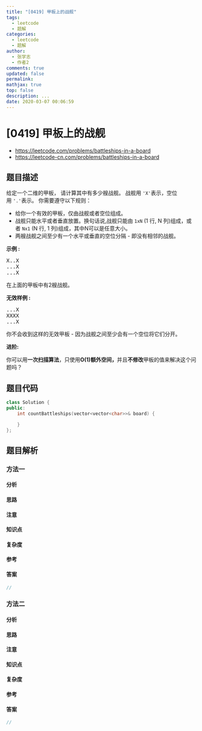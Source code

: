 ```yaml
---
title: "[0419] 甲板上的战舰"
tags:
  - leetcode
  - 题解
categories:
  - leetcode
  - 题解
author:
  - 张学志
  - 作者2
comments: true
updated: false
permalink:
mathjax: true
top: false
description: ...
date: 2020-03-07 00:06:59
---
```



# [0419] 甲板上的战舰
* https://leetcode.com/problems/battleships-in-a-board
* https://leetcode-cn.com/problems/battleships-in-a-board


## 题目描述

<p>给定一个二维的甲板， 请计算其中有多少艘战舰。&nbsp;战舰用&nbsp;<code>&#39;X&#39;</code>表示，空位用&nbsp;<code>&#39;.&#39;</code>表示。&nbsp;你需要遵守以下规则：</p>

<ul>
	<li>给你一个有效的甲板，仅由战舰或者空位组成。</li>
	<li>战舰只能水平或者垂直放置。换句话说,战舰只能由&nbsp;<code>1xN</code> (1 行, N 列)组成，或者&nbsp;<code>Nx1</code> (N 行, 1 列)组成，其中N可以是任意大小。</li>
	<li>两艘战舰之间至少有一个水平或垂直的空位分隔&nbsp;- 即没有相邻的战舰。</li>
</ul>

<p><strong>示例 :</strong></p>

<pre>
X..X
...X
...X
</pre>

<p>在上面的甲板中有2艘战舰。</p>

<p><strong>无效样例 :</strong></p>

<pre>
...X
XXXX
...X
</pre>

<p>你不会收到这样的无效甲板&nbsp;- 因为战舰之间至少会有一个空位将它们分开。</p>

<p><strong>进阶:</strong></p>

<p>你可以用<strong>一次扫描算法</strong>，只使用<strong>O(1)额外空间，</strong>并且<strong>不修改</strong>甲板的值来解决这个问题吗？</p>



## 题目代码

```cpp
class Solution {
public:
    int countBattleships(vector<vector<char>>& board) {

    }
};
```


## 题目解析


### 方法一

#### 分析

#### 思路

#### 注意

#### 知识点

#### 复杂度

#### 参考

#### 答案

```cpp
//
```


### 方法二

#### 分析

#### 思路

#### 注意

#### 知识点

#### 复杂度

#### 参考

#### 答案

```cpp
//
```


